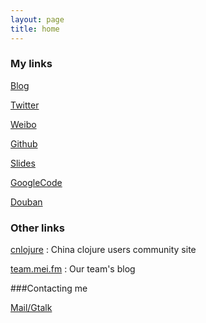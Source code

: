```yaml
---
layout: page
title: home
---
```



### My links

[Blog](http://killme2008.blogjava.net)

[Twitter](http://twitter.com/killme2008)

[Weibo](http://weibo.com/fnil)

[Github](http://github.com/killme2008)

[Slides](http://www.slideshare.net/killme2008)

[GoogleCode](http://code.google.com/u/105954472311695468182/)

[Douban](http://www.douban.com/people/killme2008/)

### Other links

[cnlojure](http://cnlojure.org)
: China clojure users community site

[team.mei.fm](http://team.mei.fm/)
: Our team's blog

###Contacting me

[Mail/Gtalk](mailto:killme2008@gmail.com)
